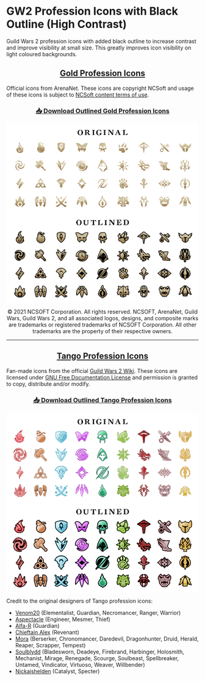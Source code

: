 # GW2 Profession Icons with Black Outline (High Contrast)

Guild Wars 2 profession icons with added black outline to increase contrast and improve visibility at small size. This greatly improves icon visibility on light coloured backgrounds.

<h2 align="center"><a href="https://wiki.guildwars2.com/wiki/Guild_Wars_2_Wiki:Profession_icons#Large_Icons">Gold Profession Icons</a></h2>

Official icons from ArenaNet. These icons are copyright NCSoft and usage of these icons is subject to [NCSoft content terms of use](https://us.ncsoft.com/en-gb/legal/ncsoft/content-terms-of-use).

<h3 align="center"><a href="/gold_icons.zip?raw=true">📥 Download Outlined Gold Profession Icons</a></h3>

<p align="center">
  <a href="/gold_icons.zip?raw=true">
    <img src="/gold-comparison.png" alt="Outlined Gold GW2 Profession Icons" align="center">
  </a>
</p>

<p align="center">© 2021 NCSOFT Corporation. All rights reserved. NCSOFT, ArenaNet, Guild Wars, Guild Wars 2, and all associated logos, designs, and composite marks are trademarks or registered trademarks of NCSOFT Corporation. All other trademarks are the property of their respective owners.</p>

---

<h2 align="center"><a href="https://wiki.guildwars2.com/wiki/Guild_Wars_2_Wiki:Profession_icons#Tango_large">Tango Profession Icons</a></h2>

Fan-made icons from the official [Guild Wars 2 Wiki](https://wiki.guildwars2.com/wiki/Main_Page). These icons are licensed under [GNU Free Documentation License](http://www.gnu.org/licenses/fdl-1.3.html) and permission is granted to copy, distribute and/or modify.

<h3 align="center"><a href="/tango_icons.zip?raw=true">📥 Download Outlined Tango Profession Icons</a></h3>

<p align="center">
  <a href="/tango_icons.zip?raw=true">
    <img src="/tango-comparison.png" alt="Outlined Tango GW2 Profession Icons" align="center">
  </a>
</p>

Credit to the original designers of Tango profession icons:
* [Venom20](https://wiki.guildwars2.com/wiki/User:Venom20) (Elementalist, Guardian, Necromancer, Ranger, Warrior)
* [Aspectacle](https://wiki.guildwars2.com/wiki/User:Aspectacle) (Engineer, Mesmer, Thief)
* [Alfa-R](https://wiki.guildwars2.com/wiki/User:Alfa-R) (Guardian)
* [Chieftain Alex](https://wiki.guildwars2.com/wiki/User:Chieftain_Alex) (Revenant)
* [Mora](https://wiki.guildwars2.com/wiki/User:Mora) (Berserker, Chronomancer, Daredevil, Dragonhunter, Druid, Herald, Reaper, Scrapper, Tempest)
* [Soulblydd](https://wiki.guildwars2.com/wiki/User:Soulblydd) (Bladesworn, Deadeye, Firebrand, Harbinger, Holosmith, Mechanist, Mirage, Renegade, Scourge, Soulbeast, Spellbreaker, Untamed, Vindicator, Virtuoso, Weaver, Willbender)
* [Nickajshelden](https://wiki.guildwars2.com/wiki/User:Nickajshelden) (Catalyst, Specter)

